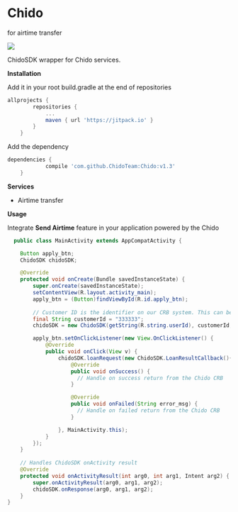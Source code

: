 # Chido
for airtime transfer

[![](https://jitpack.io/v/ChidoTeam/chido.svg)](https://jitpack.io/#ChidoTeam/chido)

ChidoSDK wrapper for Chido services.

**Installation**

Add it in your root build.gradle at the end of repositories
```gradle
allprojects {
		repositories {
			...
			maven { url 'https://jitpack.io' }
		}
	}
```
Add the dependency 

```gradle
dependencies {
	        compile 'com.github.ChidoTeam:Chido:v1.3'
	}
```

**Services**
- Airtime transfer


**Usage**

Integrate **Send Airtime** feature in your application powered by the Chido  
```java
  public class MainActivity extends AppCompatActivity {

    Button apply_btn;
    ChidoSDK chidoSDK;

    @Override
    protected void onCreate(Bundle savedInstanceState) {
        super.onCreate(savedInstanceState);
        setContentView(R.layout.activity_main);
        apply_btn = (Button)findViewById(R.id.apply_btn);
        
        // Customer ID is the identifier on our CRB system. This can be a phone number or unique ID
        final String customerId = "333333";
        chidoSDK = new ChidoSDK(getString(R.string.userId), customerId, getString(R.string.auth_key), getString(R.string.auth_secret));

        apply_btn.setOnClickListener(new View.OnClickListener() {
            @Override
            public void onClick(View v) {
                chidoSDK.loanRequest(new ChidoSDK.LoanResultCallback(){
                    @Override
                    public void onSuccess() {
                      // Handle on success return from the Chido CRB
                    }

                    @Override
                    public void onFailed(String error_msg) {
                      // Handle on failed return from the Chido CRB
                    }

                }, MainActivity.this);
            }
        });
    }
    
    // Handles ChidoSDK onActivity result
    @Override
    protected void onActivityResult(int arg0, int arg1, Intent arg2) {
        super.onActivityResult(arg0, arg1, arg2);
        chidoSDK.onResponse(arg0, arg1, arg2);
    }
}
```

